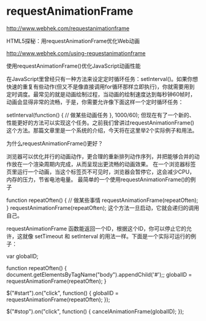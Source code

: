 # requestAnimationFrame  



http://www.webhek.com/requestanimationframe

HTML5探秘：用requestAnimationFrame优化Web动画







http://www.webhek.com/using-requestanimationframe


使用requestAnimationFrame()优化JavaScript动画性能






在JavaScript里曾经只有一种方法来设定定时循环任务：setInterval()。如果你想快速的重复有些动作(但又不是像直接调用for循环那样立即执行)，你就需要用到定时调度。最常见的就是动画绘制过程，当动画的绘制速度达到每秒钟60帧时，动画会显得非常的流畅，于是，你需要允许像下面这样一个定时循环任务：

setInterval(function() {
  // 做某些动画任务
}, 1000/60);
但现在有了一个新的、性能更好的方法可以实现这个任务。之前我们曾讲过requestAnimationFrame() 这个方法。那篇文章里是一个系统的介绍，今天将在这里举2个实际例子和用法。








为什么requestAnimationFrame()更好？

浏览器可以优化并行的动画动作，更合理的重新排列动作序列，并把能够合并的动作放在一个渲染周期内完成，从而呈现出更流畅的动画效果。
在一个浏览器标签页里运行一个动画，当这个标签页不可见时，浏览器会暂停它，这会减少CPU，内存的压力，节省电池电量。
最简单的一个使用requestAnimationFrame()的例子

function repeatOften() {
  // 做某些事情
  requestAnimationFrame(repeatOften);
}
requestAnimationFrame(repeatOften);
这个方法一旦启动，它就会递归的调用自己。






requestAnimationFrame 函数能返回一个ID，根据这个ID，你可以停止它的允许，这就像 setTimeout 和 setInterval 的用法一样。下面是一个实际可运行的例子：

var globalID;

function repeatOften() {
  document.getElementsByTagName("body").appendChild('#');;
  globalID = requestAnimationFrame(repeatOften);
}

$("#start").on("click", function() {
  globalID = requestAnimationFrame(repeatOften);
});

$("#stop").on("click", function() {
  cancelAnimationFrame(globalID);
});








